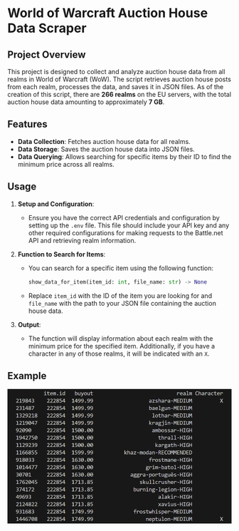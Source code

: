 # World of Warcraft Auction House Data Scraper

## Project Overview

This project is designed to collect and analyze auction house data from all realms in World of Warcraft (WoW). The script retrieves auction house posts from each realm, processes the data, and saves it in JSON files. As of the creation of this script, there are **266 realms** on the EU servers, with the total auction house data amounting to approximately **7 GB**.

## Features

- **Data Collection**: Fetches auction house data for all realms.
- **Data Storage**: Saves the auction house data into JSON files.
- **Data Querying**: Allows searching for specific items by their ID to find the minimum price across all realms.

## Usage

1. **Setup and Configuration**:
   - Ensure you have the correct API credentials and configuration by setting up the `.env` file. This file should include your API key and any other required configurations for making requests to the Battle.net API and retrieving realm information.

2. **Function to Search for Items**:
   - You can search for a specific item using the following function:
     ```python
     show_data_for_item(item_id: int, file_name: str) -> None
     ```
   - Replace `item_id` with the ID of the item you are looking for and `file_name` with the path to your JSON file containing the auction house data.

3. **Output**:
   - The function will display information about each realm with the minimum price for the specified item. Additionally, if you have a character in any of those realms, it will be indicated with an `X`.

## Example
![alt text](https://github.com/ceo-py/ah-wow-python/blob/main/example_picture/example.png?raw=true)

